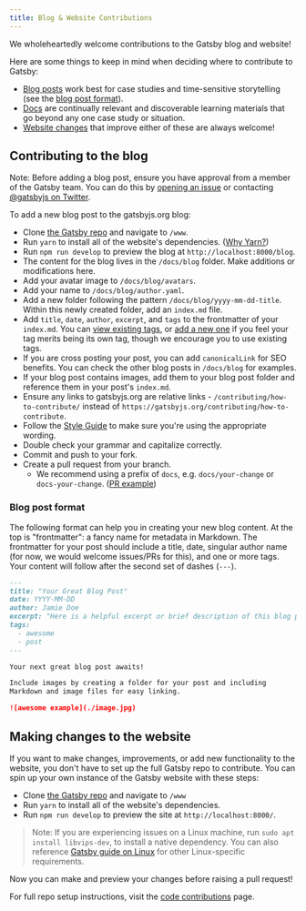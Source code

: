 ```yaml
---
title: Blog & Website Contributions
---
```


We wholeheartedly welcome contributions to the Gatsby blog and website!

Here are some things to keep in mind when deciding where to contribute to Gatsby:

- [Blog posts](#contributing-to-the-blog) work best for case studies and time-sensitive storytelling (see the [blog post format](#blog-post-format)).
- [Docs](/contributing/docs-contributions/) are continually relevant and discoverable learning materials that go beyond any one case study or situation.
- [Website changes](#making-changes-to-the-website) that improve either of these are always welcome!

## Contributing to the blog

Note: Before adding a blog post, ensure you have approval from a member of the Gatsby team. You can do this by [opening an issue](https://github.com/gatsbyjs/gatsby/issues/new/choose) or contacting [@gatsbyjs on Twitter](https://twitter.com/gatsbyjs).

To add a new blog post to the gatsbyjs.org blog:

- Clone [the Gatsby repo](https://github.com/gatsbyjs/gatsby/) and navigate to `/www`.
- Run `yarn` to install all of the website's dependencies. ([Why Yarn?](/contributing/setting-up-your-local-dev-environment#using-yarn))
- Run `npm run develop` to preview the blog at `http://localhost:8000/blog`.
- The content for the blog lives in the `/docs/blog` folder. Make additions or modifications here.
- Add your avatar image to `/docs/blog/avatars`.
- Add your name to `/docs/blog/author.yaml`.
- Add a new folder following the pattern `/docs/blog/yyyy-mm-dd-title`. Within this newly created folder, add an `index.md` file.
- Add `title`, `date`, `author`, `excerpt`, and `tags` to the frontmatter of your `index.md`. You can [view existing tags](/blog/tags/), or [add a new one](https://github.com/gatsbyjs/gatsby/blob/master/www/src/data/tags-docs.js) if you feel your tag merits being its own tag, though we encourage you to use existing tags.
- If you are cross posting your post, you can add `canonicalLink` for SEO benefits. You can check the other blog posts in `/docs/blog` for examples.
- If your blog post contains images, add them to your blog post folder and reference them in your post's `index.md`.
- Ensure any links to gatsbyjs.org are relative links - `/contributing/how-to-contribute/` instead of `https://gatsbyjs.org/contributing/how-to-contribute`.
- Follow the [Style Guide](/contributing/gatsby-style-guide/#word-choice) to make sure you're using the appropriate wording.
- Double check your grammar and capitalize correctly.
- Commit and push to your fork.
- Create a pull request from your branch. 
  - We recommend using a prefix of `docs`, e.g. `docs/your-change` or `docs-your-change`. ([PR example](https://github.com/gatsbyjs/gatsby/commit/9c21394add7906974dcfd22ad5dc1351a99d7ceb#diff-bf544fce773d8a5381f64c37d48d9f12))

### Blog post format

The following format can help you in creating your new blog content. At the top is "frontmatter": a fancy name for metadata in Markdown. The frontmatter for your post should include a title, date, singular author name (for now, we would welcome issues/PRs for this), and one or more tags. Your content will follow after the second set of dashes (`---`).

```md
---
title: "Your Great Blog Post"
date: YYYY-MM-DD
author: Jamie Doe
excerpt: "Here is a helpful excerpt or brief description of this blog post."
tags:
  - awesome
  - post
---

Your next great blog post awaits!

Include images by creating a folder for your post and including
Markdown and image files for easy linking.

![awesome example](./image.jpg)
```

## Making changes to the website

If you want to make changes, improvements, or add new functionality to the website, you don't have to set up the full Gatsby repo to contribute. You can spin up your own instance of the Gatsby website with these steps:

- Clone [the Gatsby repo](https://github.com/gatsbyjs/gatsby/) and navigate to `/www`
- Run `yarn` to install all of the website's dependencies.
- Run `npm run develop` to preview the site at `http://localhost:8000/`.

> Note: If you are experiencing issues on a Linux machine, run `sudo apt install libvips-dev`, to install a native dependency. You can also reference [Gatsby guide on Linux](/docs/gatsby-on-linux/) for other Linux-specific requirements.

Now you can make and preview your changes before raising a pull request!

For full repo setup instructions, visit the [code contributions](/contributing/code-contributions/) page.